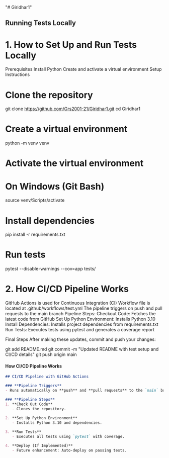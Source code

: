 "# Giridhar1" 

## Running Tests Locally

# 1. How to Set Up and Run Tests Locally
Prerequisites
Install Python 
Create and activate a virtual environment
Setup Instructions

# Clone the repository
git clone https://github.com/Grs2001-21/Giridhar1.git
cd Giridhar1

# Create a virtual environment
python -m venv venv

# Activate the virtual environment
# On Windows (Git Bash)
source venv/Scripts/activate

# Install dependencies
pip install -r requirements.txt

# Run tests
pytest --disable-warnings --cov=app tests/


# 2. How CI/CD Pipeline Works
GitHub Actions is used for Continuous Integration (CI)
Workflow file is located at .github/workflows/test.yml
The pipeline triggers on push and pull requests to the main branch
Pipeline Steps:
Checkout Code: Fetches the latest code from GitHub
Set Up Python Environment: Installs Python 3.10
Install Dependencies: Installs project dependencies from requirements.txt
Run Tests: Executes tests using pytest and generates a coverage report

Final Steps
After making these updates, commit and push your changes:

git add README.md
git commit -m "Updated README with test setup and CI/CD details"
git push origin main

#### **How CI/CD Pipeline Works**
```md
## CI/CD Pipeline with GitHub Actions

### **Pipeline Triggers**
- Runs automatically on **push** and **pull requests** to the `main` branch.

### **Pipeline Steps**
1. **Check Out Code**  
   - Clones the repository.
   
2. **Set Up Python Environment**  
   - Installs Python 3.10 and dependencies.

3. **Run Tests**  
   - Executes all tests using `pytest` with coverage.

4. **Deploy (If Implemented)**  
   - Future enhancement: Auto-deploy on passing tests.

